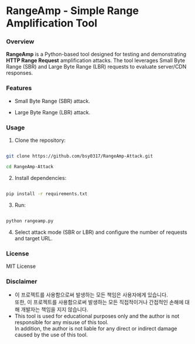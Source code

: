 
# RangeAmp - Simple Range Amplification Tool

  
### Overview

**RangeAmp** is a Python-based tool designed for testing and demonstrating **HTTP Range Request** amplification attacks. The tool leverages Small Byte Range (SBR) and Large Byte Range (LBR) requests to evaluate server/CDN responses.

  
### Features

- Small Byte Range (SBR) attack.

- Large Byte Range (LBR) attack.

  

### Usage

  
1. Clone the repository:

```bash

git clone https://github.com/bsy0317/RangeAmp-Attack.git

cd RangeAmp-Attack

```

  
2. Install dependencies:

```bash

pip install -r requirements.txt

```

  

3. Run:

```bash

python rangeamp.py

```

  

4. Select attack mode (SBR or LBR) and configure the number of requests and target URL.

  

### License

MIT License

  

### Disclaimer

- 이 프로젝트를 사용함으로써 발생하는 모든 책임은 사용자에게 있습니다.  
  또한, 이 프로젝트를 사용함으로써 발생하는 모든 직접적이거나 간접적인 손해에 대해 개발자는 책임을 지지 않습니다.
- This tool is used for educational purposes only and the author is not responsible for any misuse of this tool.  
  In addition, the author is not liable for any direct or indirect damage caused by the use of this tool.